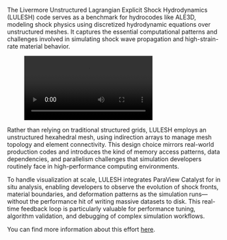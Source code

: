 The Livermore Unstructured Lagrangian Explicit Shock Hydrodynamics (LULESH) code serves as a benchmark for hydrocodes like ALE3D, modeling shock physics using discretized hydrodynamic equations over unstructured meshes. It captures the essential computational patterns and challenges involved in simulating shock wave propagation and high-strain-rate material behavior.

<figure>
  <video control loop autoplay>
    <source src="/assets/images/usecase/gallery/lulesh.mp4" alt="Lulesh Simulation">
  </video>
  <figcaption></figcaption>
</figure>

Rather than relying on traditional structured grids, LULESH employs an unstructured hexahedral mesh, using indirection arrays to manage mesh topology and element connectivity. This design choice mirrors real-world production codes and introduces the kind of memory access patterns, data dependencies, and parallelism challenges that simulation developers routinely face in high-performance computing environments.

To handle visualization at scale, LULESH integrates ParaView Catalyst for in situ analysis, enabling developers to observe the evolution of shock fronts, material boundaries, and deformation patterns as the simulation runs—without the performance hit of writing massive datasets to disk. This real-time feedback loop is particularly valuable for performance tuning, algorithm validation, and debugging of complex simulation workflows.

You can find more information about this effort [here](https://asc.llnl.gov/codes/proxy-apps/lulesh).
